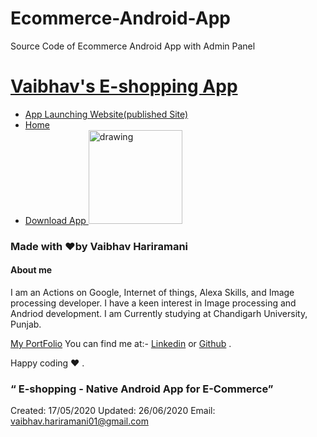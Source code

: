 # Ecommerce-Android-App

Source Code of Ecommerce Android App with Admin Panel


[**Vaibhav's E-shopping App**](https://vaibhavhariaramani.github.io/projects/android%20development/Ecommerce%20App/index.html)
=========================================================================================================================================================

- [App Launching Website(published Site)](https://vaibhavhariaramani.github.io/projects/android%20development/Ecommerce%20App/index.html)
-   [Home](https://github.com/vaibhavhariaramani/Ecommerce-Android-App/) 
-   [Download App                        ](https://github.com/vaibhavhariaramani/Ecommerce-Android-App/raw/master/Ecommerce%20app.apk) <img src="https://github.com/vaibhavhariaramani/Ecommerce-Android-App/blob/master/images/MyPost.png" alt="drawing" width="150"/> 
 

### Made with ❤️by Vaibhav Hariramani
#### About me

I am an Actions on Google, Internet of things, Alexa Skills, and Image processing developer.
I have a keen interest in Image processing and Andriod development.
I am Currently studying at  Chandigarh University, Punjab.

[My PortFolio](https://vaibhavhariaramani.github.io/)
You can find me at:-
[Linkedin](https://www.linkedin.com/in/vaibhav-hariramani-087488186/) or [Github](https://github.com/vaibhavhariaramani) .

Happy coding ❤️ .

### “ E-shopping - Native Android App for E-Commerce”

Created: 17/05/2020
 Updated: 26/06/2020
 Email: [vaibhav.hariramani01@gmail.com](mailto:vaibhav.hariramani01@gmail.com)

